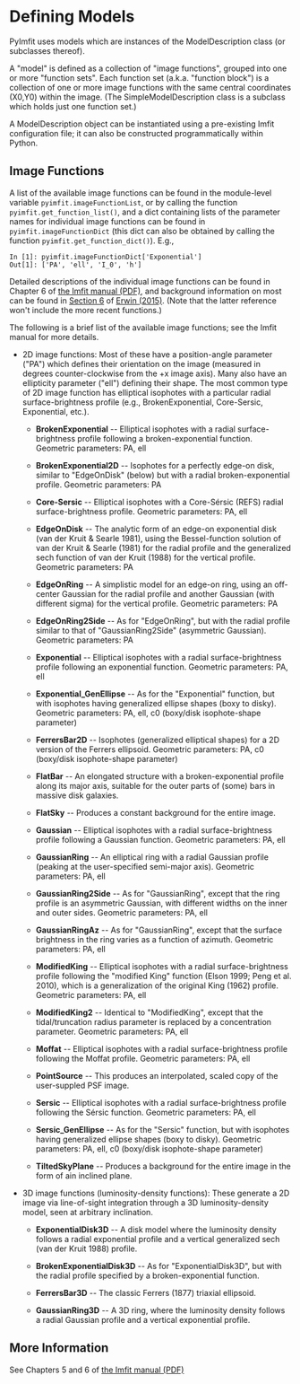 # Defining Models

PyImfit uses models which are instances of the ModelDescription class (or subclasses thereof).

A "model" is defined as a collection of "image functions", grouped into one or more "function sets".
Each function set (a.k.a. "function block") is a collection of one or more image functions with
the same central coordinates (X0,Y0) within the image. (The SimpleModelDescription class is a
subclass which holds just one function set.)

A ModelDescription object can be instantiated using a pre-existing Imfit configuration file;
it can also be constructed programmatically within Python.


## Image Functions

A list of the available image functions can be found in the module-level variable `pyimfit.imageFunctionList`,
or by calling the function `pyimfit.get_function_list()`,
and a dict containing lists of the parameter names for individual image functions can be found in
`pyimfit.imageFunctionDict` (this dict can also be obtained by calling the function
`pyimfit.get_function_dict()`). E.g.,

    In [1]: pyimfit.imageFunctionDict['Exponential']                                                                                                                                                               
    Out[1]: ['PA', 'ell', 'I_0', 'h']

Detailed descriptions of the individual image functions can be found in
Chapter 6 of [the Imfit manual (PDF)](https://www.mpe.mpg.de/~erwin/resources/imfit/imfit_howto.pdf),
and background information on most can be found in
 [Section 6](https://iopscience.iop.org/article/10.1088/0004-637X/799/2/226#apj506756s6) of 
 [Erwin (2015)](https://ui.adsabs.harvard.edu/abs/2015ApJ...799..226E/abstract). (Note that the
 latter reference won't include the more recent functions.)

The following is a brief list of the available image functions; see the Imfit manual for more
details.

   - 2D image functions: Most of these have a position-angle parameter ("PA") which defines their
   orientation on the image (measured in degrees counter-clockwise from the +x image axis).
   Many also have an ellipticity parameter ("ell") defining their shape. The most common
   type of 2D image function has elliptical isophotes with a particular radial surface-brightness
   profile (e.g., BrokenExponential, Core-Sersic, Exponential, etc.).
   
      - **BrokenExponential** -- Elliptical isophotes with a radial surface-brightness
      profile following a broken-exponential function. Geometric parameters: PA, ell
      
      - **BrokenExponential2D** -- Isophotes for a perfectly edge-on disk, similar
      to "EdgeOnDisk" (below) but with a radial broken-exponential profile. Geometric parameters: PA
      
      - **Core-Sersic** -- Elliptical isophotes with a Core-Sérsic (REFS) radial surface-brightness
      profile. Geometric parameters: PA, ell
      
      - **EdgeOnDisk** -- The analytic form of an edge-on exponential disk (van der Kruit & Searle 1981),
       using the Bessel-function solution of van der Kruit & Searle (1981) for the radial profile and the 
       generalized sech function of van der Kruit (1988) for the vertical profile. Geometric parameters: PA

      - **EdgeOnRing** -- A simplistic model for an edge-on ring, using an off-center Gaussian for the 
      radial profile and another Gaussian (with different sigma) for the vertical profile. 
      Geometric parameters: PA
      
      - **EdgeOnRing2Side** -- As for "EdgeOnRing", but with the radial profile similar to that
      of "GaussianRing2Side" (asymmetric Gaussian). Geometric parameters: PA
      
      - **Exponential** -- Elliptical isophotes with a radial surface-brightness
      profile following an exponential function. Geometric parameters: PA, ell
      
      - **Exponential_GenEllipse** -- As for the "Exponential" function, but with isophotes
      having generalized ellipse shapes (boxy to disky). Geometric parameters: PA, ell, c0 (boxy/disk
      isophote-shape parameter)
      
      - **FerrersBar2D** -- Isophotes (generalized elliptical shapes) for a 2D version of the Ferrers ellipsoid.
      Geometric parameters: PA, c0 (boxy/disk isophote-shape parameter)
      
      - **FlatBar** -- An elongated structure with a broken-exponential profile along its major
      axis, suitable for the outer parts of (some) bars in massive disk galaxies.
     
      - **FlatSky** -- Produces a constant background for the entire image.
      
      - **Gaussian** -- Elliptical isophotes with a radial surface-brightness
      profile following a Gaussian function. Geometric parameters: PA, ell
      
      - **GaussianRing** -- An elliptical ring with a radial Gaussian profile (peaking
      at the user-specified semi-major axis). Geometric parameters: PA, ell
      
      - **GaussianRing2Side** -- As for "GaussianRing", except that the ring profile
      is an asymmetric Gaussian, with different widths on the inner and outer sides.
      Geometric parameters: PA, ell

      - **GaussianRingAz** -- As for "GaussianRing", except that the surface brightness in the ring
      varies as a function of azimuth.
      Geometric parameters: PA, ell
      
      - **ModifiedKing** -- Elliptical isophotes with a radial surface-brightness
      profile following the "modified King" function (Elson 1999; Peng et al. 2010), which is a 
      generalization of the original King (1962) profile. Geometric parameters: PA, ell
      
      - **ModifiedKing2** --  Identical to "ModifiedKing", except that the tidal/truncation
      radius parameter is replaced by a concentration parameter. Geometric parameters: PA, ell

      - **Moffat** -- Elliptical isophotes with a radial surface-brightness
      profile following the Moffat profile. Geometric parameters: PA, ell
      
      - **PointSource** -- This produces an interpolated, scaled copy of the user-suppled PSF image.
      
      - **Sersic** -- Elliptical isophotes with a radial surface-brightness profile
      following the Sérsic function. Geometric parameters: PA, ell
      
      - **Sersic_GenEllipse** -- As for the "Sersic" function, but with isophotes having generalized
      ellipse shapes (boxy to disky). Geometric parameters: PA, ell, c0 (boxy/disk
      isophote-shape parameter)
     
      - **TiltedSkyPlane** -- Produces a background for the entire image in the form of ain
      inclined plane.
      

   - 3D image functions (luminosity-density functions): These generate a 2D image via line-of-sight
   integration through a 3D luminosity-density model, seen at arbitrary inclination.
   
      - **ExponentialDisk3D** -- A disk model where the luminosity density follows a radial exponential
      profile and a vertical generalized sech (van der Kruit 1988) profile.
      
      - **BrokenExponentialDisk3D** -- As for "ExponentialDisk3D", but with the radial profile
      specified by a broken-exponential function.
      
      - **FerrersBar3D** -- The classic Ferrers (1877) triaxial ellipsoid.
      
      - **GaussianRing3D** -- A 3D ring, where the luminosity density follows a radial Gaussian
      profile and a vertical exponential profile.



## More Information

See Chapters 5 and 6 of [the Imfit manual (PDF)](https://www.mpe.mpg.de/~erwin/resources/imfit/imfit_howto.pdf)
